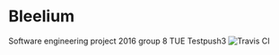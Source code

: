# Bleelium
Software engineering project 2016 group 8 TUE
Testpush3
![Travis CI](https://travis-ci.org/Vaults/Bleelium.svg?branch=master)
